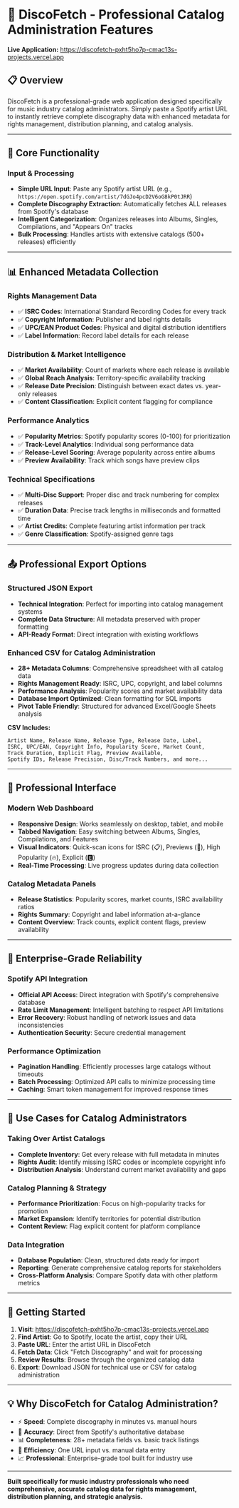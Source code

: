 # 🎵 DiscoFetch - Professional Catalog Administration Features

**Live Application:** https://discofetch-pxht5ho7p-cmac13s-projects.vercel.app

## 📋 **Overview**
DiscoFetch is a professional-grade web application designed specifically for music industry catalog administrators. Simply paste a Spotify artist URL to instantly retrieve complete discography data with enhanced metadata for rights management, distribution planning, and catalog analysis.

---

## 🎯 **Core Functionality**

### **Input & Processing**
- **Simple URL Input**: Paste any Spotify artist URL (e.g., `https://open.spotify.com/artist/7dGJo4pcD2V6oG8kP0tJRR`)
- **Complete Discography Extraction**: Automatically fetches ALL releases from Spotify's database
- **Intelligent Categorization**: Organizes releases into Albums, Singles, Compilations, and "Appears On" tracks
- **Bulk Processing**: Handles artists with extensive catalogs (500+ releases) efficiently

---

## 📊 **Enhanced Metadata Collection**

### **Rights Management Data**
- ✅ **ISRC Codes**: International Standard Recording Codes for every track
- ✅ **Copyright Information**: Publisher and label rights details
- ✅ **UPC/EAN Product Codes**: Physical and digital distribution identifiers
- ✅ **Label Information**: Record label details for each release

### **Distribution & Market Intelligence**
- ✅ **Market Availability**: Count of markets where each release is available
- ✅ **Global Reach Analysis**: Territory-specific availability tracking
- ✅ **Release Date Precision**: Distinguish between exact dates vs. year-only releases
- ✅ **Content Classification**: Explicit content flagging for compliance

### **Performance Analytics**
- ✅ **Popularity Metrics**: Spotify popularity scores (0-100) for prioritization
- ✅ **Track-Level Analytics**: Individual song performance data
- ✅ **Release-Level Scoring**: Average popularity across entire albums
- ✅ **Preview Availability**: Track which songs have preview clips

### **Technical Specifications**
- ✅ **Multi-Disc Support**: Proper disc and track numbering for complex releases
- ✅ **Duration Data**: Precise track lengths in milliseconds and formatted time
- ✅ **Artist Credits**: Complete featuring artist information per track
- ✅ **Genre Classification**: Spotify-assigned genre tags

---

## 📤 **Professional Export Options**

### **Structured JSON Export**
- **Technical Integration**: Perfect for importing into catalog management systems
- **Complete Data Structure**: All metadata preserved with proper formatting
- **API-Ready Format**: Direct integration with existing workflows

### **Enhanced CSV for Catalog Administration**
- **28+ Metadata Columns**: Comprehensive spreadsheet with all catalog data
- **Rights Management Ready**: ISRC, UPC, copyright, and label columns
- **Performance Analysis**: Popularity scores and market availability data
- **Database Import Optimized**: Clean formatting for SQL imports
- **Pivot Table Friendly**: Structured for advanced Excel/Google Sheets analysis

**CSV Includes:**
```
Artist Name, Release Name, Release Type, Release Date, Label, 
ISRC, UPC/EAN, Copyright Info, Popularity Score, Market Count,
Track Duration, Explicit Flag, Preview Available, 
Spotify IDs, Release Precision, Disc/Track Numbers, and more...
```

---

## 🎨 **Professional Interface**

### **Modern Web Dashboard**
- **Responsive Design**: Works seamlessly on desktop, tablet, and mobile
- **Tabbed Navigation**: Easy switching between Albums, Singles, Compilations, and Features
- **Visual Indicators**: Quick-scan icons for ISRC (📋), Previews (🎵), High Popularity (🔥), Explicit (🅴)
- **Real-Time Processing**: Live progress updates during data collection

### **Catalog Metadata Panels**
- **Release Statistics**: Popularity scores, market counts, ISRC availability ratios
- **Rights Summary**: Copyright and label information at-a-glance
- **Content Overview**: Track counts, explicit content flags, preview availability

---

## 🔧 **Enterprise-Grade Reliability**

### **Spotify API Integration**
- **Official API Access**: Direct integration with Spotify's comprehensive database
- **Rate Limit Management**: Intelligent batching to respect API limitations
- **Error Recovery**: Robust handling of network issues and data inconsistencies
- **Authentication Security**: Secure credential management

### **Performance Optimization**
- **Pagination Handling**: Efficiently processes large catalogs without timeouts
- **Batch Processing**: Optimized API calls to minimize processing time
- **Caching**: Smart token management for improved response times

---

## 🎯 **Use Cases for Catalog Administrators**

### **Taking Over Artist Catalogs**
- **Complete Inventory**: Get every release with full metadata in minutes
- **Rights Audit**: Identify missing ISRC codes or incomplete copyright info
- **Distribution Analysis**: Understand current market availability and gaps

### **Catalog Planning & Strategy**
- **Performance Prioritization**: Focus on high-popularity tracks for promotion
- **Market Expansion**: Identify territories for potential distribution
- **Content Review**: Flag explicit content for platform compliance

### **Data Integration**
- **Database Population**: Clean, structured data ready for import
- **Reporting**: Generate comprehensive catalog reports for stakeholders
- **Cross-Platform Analysis**: Compare Spotify data with other platform metrics

---

## 🚀 **Getting Started**

1. **Visit**: https://discofetch-pxht5ho7p-cmac13s-projects.vercel.app
2. **Find Artist**: Go to Spotify, locate the artist, copy their URL
3. **Paste URL**: Enter the artist URL in DiscoFetch
4. **Fetch Data**: Click "Fetch Discography" and wait for processing
5. **Review Results**: Browse through the organized catalog data
6. **Export**: Download JSON for technical use or CSV for catalog administration

---

## 💡 **Why DiscoFetch for Catalog Administration?**

- ⚡ **Speed**: Complete discography in minutes vs. manual hours
- 🎯 **Accuracy**: Direct from Spotify's authoritative database
- 📊 **Completeness**: 28+ metadata fields vs. basic track listings
- 🔄 **Efficiency**: One URL input vs. manual data entry
- 📈 **Professional**: Enterprise-grade tool built for industry use

---

**Built specifically for music industry professionals who need comprehensive, accurate catalog data for rights management, distribution planning, and strategic analysis.** 